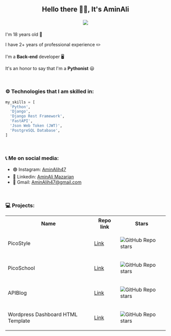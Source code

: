 <h2 align="center">
Hello there 👋🏻, It's AminAli
  
![](https://komarev.com/ghpvc/?username=AminAliH47&color=green)
</h2>

<p>I'm 18 years old 💚</p>
<p>I have 2+ years of professional experience ✏️</p>
<p>I'm a <b>Back-end</b> developer 🖥</p>
<p>It's an honor to say that I'm a <b>Pythonist</b> 😃</p>

<br>

<h3>
⚙️ Technologies that I am skilled in:
</h3>

``` python
my_skills = [
  'Python',
  'Django',
  'Django Rest Framework',
  'FastAPI',
  'Json Web Token (JWT)',
  'PostgreSQL Database',
]

```

<br>

<h3>
📞 Me on social media:
</h3>

<ul>
  <li>
    🟣 Instagram: <a href="https://www.instagram.com/aminalih47/" target="_blank">AminAlih47</a>
  </li>
  <li>
    🔵 Linkedin: <a href="https://www.linkedin.com/in/aminalih47/">AminAli Mazarian</a>
  </li>
  <li>
    🔴 Gmail: <a href="mailto:aminalih47@gmail.com">AminAlih47@gmail.com</a>
  </li>
</ul>

<br>

<h3>
💻 Projects:
</h3>
<table>
<tr>
  <th>
    Name
  </th>
  <th>
    Repo link
  </th>
  <th>
    Stars
  </th>
</tr>

<tr>
  <td>
    PicoStyle
  </td>
  <td>
    <a href="https://github.com/AminAliH47/PicoStyle" target="_blank">Link</a>
  </td>
  <td>
    
![GitHub Repo stars](https://img.shields.io/github/stars/AminAliH47/PicoStyle?style=social)
    
  </td>
</tr>
<tr>
  <td>
    PicoSchool 
  </td>
  <td>
    <a href="https://github.com/AminAliH47/PicoSchool" target="_blank">Link</a>
  </td>
  <td>
    
![GitHub Repo stars](https://img.shields.io/github/stars/AminAliH47/PicoSchool?style=social)
    
  </td>
</tr>
<tr>
  <td>
    APIBlog 
  </td>
  <td>
    <a href="https://github.com/AminAliH47/APIBlog" target="_blank">Link</a>
  </td>
  <td>
    
![GitHub Repo stars](https://img.shields.io/github/stars/AminAliH47/APIBlog?style=social)
    
  </td>
</tr>
<tr>
  <td>
  Wordpress Dashboard HTML Template
  </td>
  <td>
  <a href="https://github.com/AminAliH47/wp-admin-html-template" target="_blank">Link</a>
  </td>
  <td>
  
  ![GitHub Repo stars](https://img.shields.io/github/stars/AminAliH47/wp-admin-html-template?style=social)
    
  </td>
</tr>
</table>
